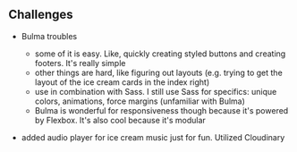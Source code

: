 ## Challenges

- Bulma troubles
  - some of it is easy. Like, quickly creating styled buttons and creating footers. It's really simple
  - other things are hard, like figuring out layouts (e.g. trying to get the layout of the ice cream cards in the index right)
  - use in combination with Sass. I still use Sass for specifics: unique colors, animations, force margins (unfamiliar with Bulma)
  - Bulma is wonderful for responsiveness though because it's powered by Flexbox. It's also cool because it's modular

- added audio player for ice cream music just for fun. Utilized Cloudinary